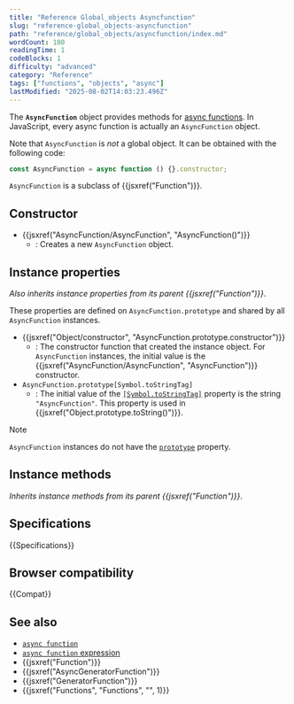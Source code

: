 ```yaml
---
title: "Reference Global_objects Asyncfunction"
slug: "reference-global_objects-asyncfunction"
path: "reference/global_objects/asyncfunction/index.md"
wordCount: 180
readingTime: 1
codeBlocks: 1
difficulty: "advanced"
category: "Reference"
tags: ["functions", "objects", "async"]
lastModified: "2025-08-02T14:03:23.496Z"
---
```



The **`AsyncFunction`** object provides methods for [async functions](/en-US/docs/Web/JavaScript/Reference/Statements/async_function). In JavaScript, every async function is actually an `AsyncFunction` object.

Note that `AsyncFunction` is _not_ a global object. It can be obtained with the following code:

```js
const AsyncFunction = async function () {}.constructor;
```

`AsyncFunction` is a subclass of {{jsxref("Function")}}.

## Constructor

- {{jsxref("AsyncFunction/AsyncFunction", "AsyncFunction()")}}
  - : Creates a new `AsyncFunction` object.

## Instance properties

_Also inherits instance properties from its parent {{jsxref("Function")}}_.

These properties are defined on `AsyncFunction.prototype` and shared by all `AsyncFunction` instances.

- {{jsxref("Object/constructor", "AsyncFunction.prototype.constructor")}}
  - : The constructor function that created the instance object. For `AsyncFunction` instances, the initial value is the {{jsxref("AsyncFunction/AsyncFunction", "AsyncFunction")}} constructor.
- `AsyncFunction.prototype[Symbol.toStringTag]`
  - : The initial value of the [`[Symbol.toStringTag]`](/en-US/docs/Web/JavaScript/Reference/Global_Objects/Symbol/toStringTag) property is the string `"AsyncFunction"`. This property is used in {{jsxref("Object.prototype.toString()")}}.

> [!NOTE]
> `AsyncFunction` instances do not have the [`prototype`](/en-US/docs/Web/JavaScript/Reference/Global_Objects/Function/prototype) property.

## Instance methods

_Inherits instance methods from its parent {{jsxref("Function")}}_.

## Specifications

{{Specifications}}

## Browser compatibility

{{Compat}}

## See also

- [`async function`](/en-US/docs/Web/JavaScript/Reference/Statements/async_function)
- [`async function` expression](/en-US/docs/Web/JavaScript/Reference/Operators/async_function)
- {{jsxref("Function")}}
- {{jsxref("AsyncGeneratorFunction")}}
- {{jsxref("GeneratorFunction")}}
- {{jsxref("Functions", "Functions", "", 1)}}
